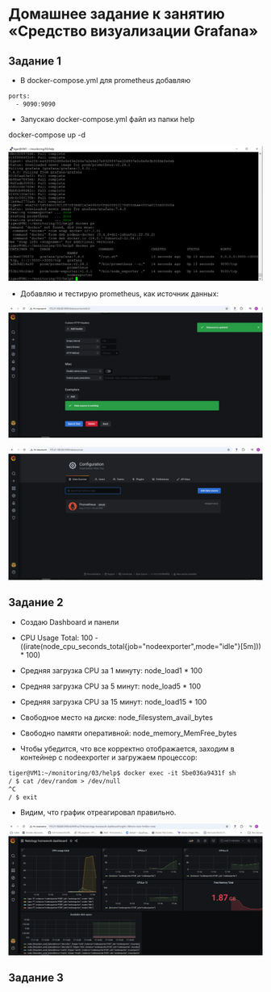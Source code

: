 # Домашнее задание к занятию «Средство визуализации Grafana»

## Задание 1

* В docker-compose.yml для prometheus добавляю 

```
ports:
  - 9090:9090
```

* Запускаю docker-compose.yml файл из папки help 

docker-compose up -d

![grafana is up](https://github.com/A-Tagir/monitoring/blob/main/03/CICD_Grafana_up.png)

* Добавляю и тестирую prometheus, как источник данных:

![source_test_ok](https://github.com/A-Tagir/monitoring/blob/main/03/CICD_Grafana_data_sources_test_ok.png)

![data_sources](https://github.com/A-Tagir/monitoring/blob/main/03/CICD_Grafana_data_sources_prometheus.png)

## Задание 2

* Создаю Dashboard и панели

- CPU Usage Total: 100 - ((irate(node_cpu_seconds_total{job="nodeexporter",mode="idle"}[5m])) * 100)

- Средняя загрузка CPU за 1 минуту: node_load1 * 100

- Средняя загрузка CPU за 5 минут:  node_load5 * 100

- Средняя загрузка CPU за 15 минут: node_load15 * 100

- Свободное место на диске: node_filesystem_avail_bytes

- Свободно памяти оперативной: node_memory_MemFree_bytes

* Чтобы убедится, что все корректно отображается, заходим в контейнер с nodeexporter и загружаем процессор:

```
tiger@VM1:~/monitoring/03/help$ docker exec -it 5be036a9431f sh
/ $ cat /dev/random > /dev/null
^C
/ $ exit
```

* Видим, что график отреагировал правильно.

![Dashboard](https://github.com/A-Tagir/monitoring/blob/main/03/CICD_Grafana_dashboard.png)

## Задание 3

